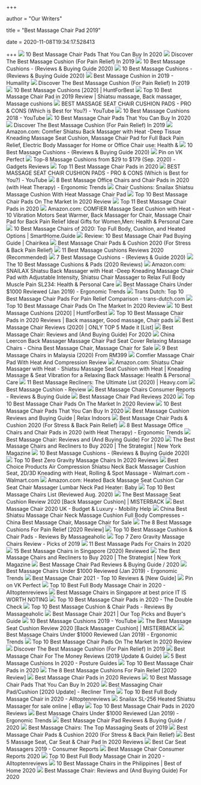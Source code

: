 +++
        
author = "Our Writers"
        
title = "Best Massage Chair Pad 2019"
        
date = 2020-11-08T19:34:17.528413
        
+++
[ ![](https://cdn2.stylecraze.com/wp-content/uploads/2019/07/10-Best-Massage-Chair-Pads-To-Buy-In-2019-624x702.jpg)](https://cdn2.stylecraze.com/wp-content/uploads/2019/07/10-Best-Massage-Chair-Pads-To-Buy-In-2019-624x702.jpg) 10 Best Massage Chair Pads That You Can Buy In 2020
[ ![](https://www.thegoodbody.com/wp-content/uploads/2019/01/Comfier-Shiatsu-Neck-Back-Massager.jpg)](https://www.thegoodbody.com/wp-content/uploads/2019/01/Comfier-Shiatsu-Neck-Back-Massager.jpg) Discover The Best Massage Cushion (For Pain Relief) In 2019
[ ![](https://www.massagexpert.net/wp-content/uploads/2019/03/Make-Lemonade-Shiatsu-Vibration-Rolling-Massaging-Cushion.jpg)](https://www.massagexpert.net/wp-content/uploads/2019/03/Make-Lemonade-Shiatsu-Vibration-Rolling-Massaging-Cushion.jpg) 10 Best Massage Cushions - (Reviews & Buying Guide 2020)
[ ![](https://www.massagexpert.net/wp-content/uploads/2017/11/massagecushions.jpg)](https://www.massagexpert.net/wp-content/uploads/2017/11/massagecushions.jpg) 10 Best Massage Cushions - (Reviews & Buying Guide 2020)
[ ![](http://humaility.com/wp-content/uploads/2014/11/best-massage-chair-pad.jpg)](http://humaility.com/wp-content/uploads/2014/11/best-massage-chair-pad.jpg) Best Massage Cushion in 2019 - Humaility
[ ![](https://www.thegoodbody.com/wp-content/uploads/2019/01/The-Best-Massage-Cushion-Reviews-2019.jpg)](https://www.thegoodbody.com/wp-content/uploads/2019/01/The-Best-Massage-Cushion-Reviews-2019.jpg) Discover The Best Massage Cushion (For Pain Relief) In 2019
[ ![](https://m.media-amazon.com/images/I/51OfgJZH2lL.jpg)](https://m.media-amazon.com/images/I/51OfgJZH2lL.jpg) 10 Best Massage Cushions [2020] | HuntForBest
[ ![](https://i.pinimg.com/736x/ac/38/ad/ac38ad9f2268ec0ee7888beaf6418662.jpg)](https://i.pinimg.com/736x/ac/38/ad/ac38ad9f2268ec0ee7888beaf6418662.jpg) Top 10 Best Massage Chair Pad in 2019 Review | Shiatsu massage, Back  massager, Massage cushions
[ ![](https://i.ytimg.com/vi/M8tX9WyZrDc/maxresdefault.jpg)](https://i.ytimg.com/vi/M8tX9WyZrDc/maxresdefault.jpg) BEST MASSAGE SEAT CHAIR CUSHION PADS - PRO & CONS (Which is Best for You?)  - YouTube
[ ![](https://i.ytimg.com/vi/Y3I-qrXCNyo/hqdefault.jpg)](https://i.ytimg.com/vi/Y3I-qrXCNyo/hqdefault.jpg) 10 Best Massage Cushions 2018 - YouTube
[ ![](https://m.media-amazon.com/images/I/41aUNDMu5LL.jpg)](https://m.media-amazon.com/images/I/41aUNDMu5LL.jpg) 10 Best Massage Chair Pads That You Can Buy In 2020
[ ![](https://www.thegoodbody.com/wp-content/uploads/2019/01/Snailax-Gel-Shiatsu-Neck-and-Back-Massager.jpg)](https://www.thegoodbody.com/wp-content/uploads/2019/01/Snailax-Gel-Shiatsu-Neck-and-Back-Massager.jpg) Discover The Best Massage Cushion (For Pain Relief) In 2019
[ ![](https://images-na.ssl-images-amazon.com/images/I/81wWwr3YmXL._AC_SX425_.jpg)](https://images-na.ssl-images-amazon.com/images/I/81wWwr3YmXL._AC_SX425_.jpg) Amazon.com: Comfier Shiatsu Back Massager with Heat -Deep Tissue Kneading Massage  Seat Cushion, Massage Chair Pad for Full Back Pain Relief, Electric Body  Massager for Home or Office Chair use: Health &
[ ![](https://www.massagexpert.net/wp-content/uploads/2019/03/IDODO-Shiatsu-Back-Massager.jpg)](https://www.massagexpert.net/wp-content/uploads/2019/03/IDODO-Shiatsu-Back-Massager.jpg) 10 Best Massage Cushions - (Reviews & Buying Guide 2020)
[ ![](https://i.pinimg.com/originals/34/f7/9b/34f79b9a1c151d12591cadc27d9c153e.png)](https://i.pinimg.com/originals/34/f7/9b/34f79b9a1c151d12591cadc27d9c153e.png) Pin on VK Perfect
[ ![](https://gadgets-reviews.com/images/wsscontent/articles/2018/07/best-massage-cushions.jpg)](https://gadgets-reviews.com/images/wsscontent/articles/2018/07/best-massage-cushions.jpg) Top-8 Massage Cushions from $29 to $179 (Sep. 2020) - Gadgets Reviews
[ ![](https://images-na.ssl-images-amazon.com/images/I/61NJZGS0LKL._SL500_.jpg)](https://images-na.ssl-images-amazon.com/images/I/61NJZGS0LKL._SL500_.jpg) Top 11 Best Massage Chair Pads in 2020
[ ![](https://i.ytimg.com/vi/M8tX9WyZrDc/hqdefault.jpg)](https://i.ytimg.com/vi/M8tX9WyZrDc/hqdefault.jpg) BEST MASSAGE SEAT CHAIR CUSHION PADS - PRO & CONS (Which is Best for You?)  - YouTube
[ ![](http://ergonomictrends.com/wp-content/uploads/2019/04/best-heated-massage-office-chairs-pads.jpg)](http://ergonomictrends.com/wp-content/uploads/2019/04/best-heated-massage-office-chairs-pads.jpg) 8 Best Massage Office Chairs and Chair Pads in 2020 (with Heat Therapy) -  Ergonomic Trends
[ ![](https://www.isbanned.com/bestlist/wp-content/uploads/2019/07/HoMedics-Air-Compression-Shiatsu-Massage-Cushion-with-Heat-MCS-775H-Melts-Away-Muscle-Tension-e1562919363294.jpg)](https://www.isbanned.com/bestlist/wp-content/uploads/2019/07/HoMedics-Air-Compression-Shiatsu-Massage-Cushion-with-Heat-MCS-775H-Melts-Away-Muscle-Tension-e1562919363294.jpg) Chair Cushions: Snailax Shiatsu Massage Cushion With Heat Massage Chair Pad
[ ![](https://the10pro.com/wp-content/uploads/2019/12/9.-S-Shaped-Shiatsu-Massage-Seat-Cushion.jpg)](https://the10pro.com/wp-content/uploads/2019/12/9.-S-Shaped-Shiatsu-Massage-Seat-Cushion.jpg) Top 10 Best Massage Chair Pads On The Market In 2020 Review
[ ![](https://images-na.ssl-images-amazon.com/images/I/61CzUeyDYmL._SL600_.jpg)](https://images-na.ssl-images-amazon.com/images/I/61CzUeyDYmL._SL600_.jpg) Top 11 Best Massage Chair Pads in 2020
[ ![](https://images-na.ssl-images-amazon.com/images/I/81BtjRa1ruL._AC_SY355_.jpg)](https://images-na.ssl-images-amazon.com/images/I/81BtjRa1ruL._AC_SY355_.jpg) Amazon.com: COMFIER Massage Seat Cushion with Heat - 10 Vibration Motors  Seat Warmer, Back Massager for Chair, Massage Chair Pad for Back Pain  Relief Ideal Gifts for Women,Men: Health & Personal Care
[ ![](https://www.smarthome.guide/wp-content/uploads/2016/01/Best-Massage-Chair-Reviews.jpg)](https://www.smarthome.guide/wp-content/uploads/2016/01/Best-Massage-Chair-Reviews.jpg) 10 Best Massage Chairs of 2020: Top Full Body, Cushion, and Heated Options  | SmartHome.Guide
[ ![](https://chairikea.com/wp-content/imgs/2019/03/Best-Massage-Chair-Pad-1.png)](https://chairikea.com/wp-content/imgs/2019/03/Best-Massage-Chair-Pad-1.png) Review: 10 Best Massage Chair Pad Buying Guide | Chairikea
[ ![](https://www.isbanned.com/bestlist/wp-content/uploads/2019/07/Naipo-Shiatsu-Neck-Back-Massager-with-Heat-e1562919072865.jpg)](https://www.isbanned.com/bestlist/wp-content/uploads/2019/07/Naipo-Shiatsu-Neck-Back-Massager-with-Heat-e1562919072865.jpg) Best Massage Chair Pads & Cushion 2020 (For Stress & Back Pain Relief)
[ ![](https://www.painreliefnetwork.org/wp-content/uploads/2019/05/Best-Massage-Cushions.jpg)](https://www.painreliefnetwork.org/wp-content/uploads/2019/05/Best-Massage-Cushions.jpg) 11 Best Massage Cushions Reviews 2020 (Recommended)
[ ![](https://www.themassagemag.com/wp-content/uploads/2019/10/Best-Massage-Cushion.jpg)](https://www.themassagemag.com/wp-content/uploads/2019/10/Best-Massage-Cushion.jpg) 7 Best Massage Cushions - (Reviews & Guide 2020)
[ ![](https://cdn-ajoji.nitrocdn.com/GywzqtbFqltRwHQVORkqBwyYqFXugmmK/assets/static/source/wp-content/uploads/06f0309e80440272685aedfdcdee71a6.hion-with-Soothing-Heat-2-Back-Massage-Styles-4-Massage-Nodes-3-Massage-Zones-Spot-Massage-Seat-Vibration-Programmed-Controller-and-Integrated-Chair-Straps.jpg)](https://cdn-ajoji.nitrocdn.com/GywzqtbFqltRwHQVORkqBwyYqFXugmmK/assets/static/source/wp-content/uploads/06f0309e80440272685aedfdcdee71a6.hion-with-Soothing-Heat-2-Back-Massage-Styles-4-Massage-Nodes-3-Massage-Zones-Spot-Massage-Seat-Vibration-Programmed-Controller-and-Integrated-Chair-Straps.jpg) The 10 Best Massage Cushions & Pads (2020 Reviews)
[ ![](https://images-na.ssl-images-amazon.com/images/I/81TYssjg7WL._AC_SX425_.jpg)](https://images-na.ssl-images-amazon.com/images/I/81TYssjg7WL._AC_SX425_.jpg) Amazon.com: SNAILAX Shiatsu Back Massager with Heat -Deep Kneading Massage  Chair Pad with Adjustable Intensity, Shiatsu Chair Massager to Relax Full  Body Muscle Pain SL234: Health & Personal Care
[ ![](http://ergonomictrends.com/wp-content/uploads/2019/01/bestmassage-chair-features.jpg)](http://ergonomictrends.com/wp-content/uploads/2019/01/bestmassage-chair-features.jpg) Best Massage Chairs Under $1000 Reviewed (Jan 2019) - Ergonomic Trends
[ ![](http://trans-dutch.com/wp-content/uploads/2019/02/Massage-Chair-Pads-for-Pain-Relief.jpg)](http://trans-dutch.com/wp-content/uploads/2019/02/Massage-Chair-Pads-for-Pain-Relief.jpg) Trans Dutch: Top 10 Best Massage Chair Pads For Pain Relief Comparison -  trans-dutch.com
[ ![](https://the10pro.com/wp-content/uploads/2019/12/8.-Shiatsu-Neck-Back-Massage-Chair-Pad.jpg)](https://the10pro.com/wp-content/uploads/2019/12/8.-Shiatsu-Neck-Back-Massage-Chair-Pad.jpg) Top 10 Best Massage Chair Pads On The Market In 2020 Review
[ ![](https://huntforbest.com/wp-content/uploads/2018/11/10-Best-Massage-Cushions-2019-1200x675.jpg)](https://huntforbest.com/wp-content/uploads/2018/11/10-Best-Massage-Cushions-2019-1200x675.jpg) 10 Best Massage Cushions [2020] | HuntForBest
[ ![](https://i.pinimg.com/474x/11/db/d6/11dbd61067e48e436785e8e7c5e04442.jpg)](https://i.pinimg.com/474x/11/db/d6/11dbd61067e48e436785e8e7c5e04442.jpg) Top 10 Best Massage Chair Pads in 2020 Reviews | Back massager, Good massage,  Chair pads
[ ![](https://www.wellnesswires.com/wp-content/uploads/2018/08/5-Top-Brands.png)](https://www.wellnesswires.com/wp-content/uploads/2018/08/5-Top-Brands.png) Best Massage Chair Reviews (2020) | ONLY TOP 5 Made it [List]
[ ![](https://www.thegoodbody.com/wp-content/uploads/2020/08/Best-Massage-Chair-Reviews-and-Buying-Guide-2020.jpg)](https://www.thegoodbody.com/wp-content/uploads/2020/08/Best-Massage-Chair-Reviews-and-Buying-Guide-2020.jpg) Best Massage Chair: Reviews and (And Buying Guide) For 2020
[ ![](https://image.made-in-china.com/2f0j00RgEfvYOGgJcF/Leercon-Back-Massager-Massage-Chair-Pad-Seat-Cover-Relaxing-Massage-Chairs.jpg)](https://image.made-in-china.com/2f0j00RgEfvYOGgJcF/Leercon-Back-Massager-Massage-Chair-Pad-Seat-Cover-Relaxing-Massage-Chairs.jpg) China Leercon Back Massager Massage Chair Pad Seat Cover Relaxing Massage  Chairs - China Best Massage Chair, Massage Chair for Sale
[ ![](https://findgoodbuy.com/wp-content/uploads/2019/11/Best-Massage-Chair-Malaysia.jpg)](https://findgoodbuy.com/wp-content/uploads/2019/11/Best-Massage-Chair-Malaysia.jpg) 9 Best Massage Chairs in Malaysia (2020) From RM399
[ ![](https://www.massageaholic.com/wp-content/uploads/2019/08/Comfier-Shiatsu-Neck-Back-massage-cushion-review.jpg)](https://www.massageaholic.com/wp-content/uploads/2019/08/Comfier-Shiatsu-Neck-Back-massage-cushion-review.jpg) Comfier Massage Chair Pad With Heat And Compression Review
[ ![](https://images-na.ssl-images-amazon.com/images/I/91kGmgtf1rL._AC_SL1500_.jpg)](https://images-na.ssl-images-amazon.com/images/I/91kGmgtf1rL._AC_SL1500_.jpg) Amazon.com: Shiatsu Chair Massager with Heat - Shiatsu Massage Seat Cushion  with Heat | Kneading Massage & Seat Vibration for a Relaxing Back Massage:  Health & Personal Care
[ ![](https://heavy.com/wp-content/uploads/2019/08/best-massage-recliners.jpg?quality=65&strip=all)](https://heavy.com/wp-content/uploads/2019/08/best-massage-recliners.jpg?quality=65&strip=all) 11 Best Massage Recliners: The Ultimate List (2020) | Heavy.com
[ ![](https://mtrep.org/wp-content/uploads/2019/05/Best-Massage-Cushion.jpg)](https://mtrep.org/wp-content/uploads/2019/05/Best-Massage-Cushion.jpg) Best Massage Cushion - Review
[ ![](https://theconsumersreports.com/wp-content/uploads/2019/04/Reviews-Of-Best-Massage-Chairs-Consumer-Reports.jpg)](https://theconsumersreports.com/wp-content/uploads/2019/04/Reviews-Of-Best-Massage-Chairs-Consumer-Reports.jpg) Best Massage Chairs Consumer Reports - Reviews & Buying Guide
[ ![](https://www.reviewsstore.com/wp-content/uploads/2019/02/best-massage-chair-pad.jpg)](https://www.reviewsstore.com/wp-content/uploads/2019/02/best-massage-chair-pad.jpg) Best Massage Chair Pad Reviews 2020
[ ![](https://the10pro.com/wp-content/uploads/2019/12/10.-Car-Seat-Back-Massage-Cushion-With-Heat.jpg)](https://the10pro.com/wp-content/uploads/2019/12/10.-Car-Seat-Back-Massage-Cushion-With-Heat.jpg) Top 10 Best Massage Chair Pads On The Market In 2020 Review
[ ![](https://m.media-amazon.com/images/I/41Zykrb3sPL.jpg)](https://m.media-amazon.com/images/I/41Zykrb3sPL.jpg) 10 Best Massage Chair Pads That You Can Buy In 2020
[ ![](https://www.relaxindoors.com/wp-content/uploads/2019/10/Make-Lemonade-Shiatsu-Vibration-And-Rolling-Massage-best-massage-cushion-reviews-Relaxindoors.jpg?x36602)](https://www.relaxindoors.com/wp-content/uploads/2019/10/Make-Lemonade-Shiatsu-Vibration-And-Rolling-Massage-best-massage-cushion-reviews-Relaxindoors.jpg?x36602) Best Massage Cushion Reviews and Buying Guide | Relax Indoors
[ ![](https://www.isbanned.com/bestlist/wp-content/uploads/2019/07/Body-Benefits-by-Conair-Heated-Massaging-Seat-Cushion-e1562918882750.jpg)](https://www.isbanned.com/bestlist/wp-content/uploads/2019/07/Body-Benefits-by-Conair-Heated-Massaging-Seat-Cushion-e1562918882750.jpg) Best Massage Chair Pads & Cushion 2020 (For Stress & Back Pain Relief)
[ ![](http://ergonomictrends.com/wp-content/uploads/2020/07/Belmint-Shiatsu-Folding-Chair-Review.jpg)](http://ergonomictrends.com/wp-content/uploads/2020/07/Belmint-Shiatsu-Folding-Chair-Review.jpg) 8 Best Massage Office Chairs and Chair Pads in 2020 (with Heat Therapy) -  Ergonomic Trends
[ ![](https://www.thegoodbody.com/wp-content/uploads/2019/10/The-Good-Body-Best-Massage-Chair-03-2019-pin-it.jpg)](https://www.thegoodbody.com/wp-content/uploads/2019/10/The-Good-Body-Best-Massage-Chair-03-2019-pin-it.jpg) Best Massage Chair: Reviews and (And Buying Guide) For 2020
[ ![](https://pyxis.nymag.com/v1/imgs/11d/826/f65829e6b50cad884cee20ed1a9bb1e65b-kahuna-massage-chair.2x.rsquare.w600.jpg)](https://pyxis.nymag.com/v1/imgs/11d/826/f65829e6b50cad884cee20ed1a9bb1e65b-kahuna-massage-chair.2x.rsquare.w600.jpg) The Best Massage Chairs and Recliners to Buy 2020 | The Strategist | New  York Magazine
[ ![](https://www.massagexpert.net/wp-content/uploads/2019/03/Tenker-Back-and-Neck-Massaging-Cushion.jpg)](https://www.massagexpert.net/wp-content/uploads/2019/03/Tenker-Back-and-Neck-Massaging-Cushion.jpg) 10 Best Massage Cushions - (Reviews & Buying Guide 2020)
[ ![](https://themarany.com/wp-content/uploads/2019/12/10-Osaki-OS4000TA-Model-OS-4000T-Zero-Gravity-Massage-Chair-Black-Computer-Body-348x240.jpg)](https://themarany.com/wp-content/uploads/2019/12/10-Osaki-OS4000TA-Model-OS-4000T-Zero-Gravity-Massage-Chair-Black-Computer-Body-348x240.jpg) Top 10 Best Zero Gravity Massage Chairs In 2020 Reviews
[ ![](https://i5.walmartimages.com/asr/50b1f817-ba4f-485c-8f67-8d25ceb19eca.7791cf360573b9448881233ebe366fad.jpeg)](https://i5.walmartimages.com/asr/50b1f817-ba4f-485c-8f67-8d25ceb19eca.7791cf360573b9448881233ebe366fad.jpeg) Best Choice Products Air Compression Shiatsu Neck Back Massager Cushion Seat,  2D/3D Kneading with Heat, Rolling & Spot Massage - Walmart.com - Walmart.com
[ ![](https://images-na.ssl-images-amazon.com/images/I/41zq7oHYnrL.jpg)](https://images-na.ssl-images-amazon.com/images/I/41zq7oHYnrL.jpg) Amazon.com: Heated Back Massage Seat Cushion Car Seat Chair Massager Lumbar  Neck Pad Heater: Baby
[ ![](https://www.outletsbaratos.com/wp-content/uploads/2018/11/best-massage-chairs.png)](https://www.outletsbaratos.com/wp-content/uploads/2018/11/best-massage-chairs.png) Top 10 Best Massage Chairs List (Reviewed Aug. 2020)
[ ![](https://ws-na.amazon-adsystem.com/widgets/q?_encoding=UTF8&ASIN=B00BOYG4WE&Format=_SL250_&ID=AsinImage&MarketPlace=US&ServiceVersion=20070822&WS=1&tag=misterback-20&language=en_US)](https://ws-na.amazon-adsystem.com/widgets/q?_encoding=UTF8&ASIN=B00BOYG4WE&Format=_SL250_&ID=AsinImage&MarketPlace=US&ServiceVersion=20070822&WS=1&tag=misterback-20&language=en_US) The Best Massage Seat Cushion Review 2020 [Back Massager Cushion] |  MISTERBACK
[ ![](https://www.mobilityhelp.co.uk/wp-content/uploads/2018/05/massage-chair-main.jpg)](https://www.mobilityhelp.co.uk/wp-content/uploads/2018/05/massage-chair-main.jpg) Best Massage Chair 2020 UK - Budget & Luxury - Mobility Help
[ ![](https://image.made-in-china.com/202f0j00kPNRKHvsZaor/Best-Shiatsu-Massage-Chair-Neck-Massage-Cushion-Full-Body-Compresses.jpg)](https://image.made-in-china.com/202f0j00kPNRKHvsZaor/Best-Shiatsu-Massage-Chair-Neck-Massage-Cushion-Full-Body-Compresses.jpg) China Best Shiatsu Massage Chair Neck Massage Cushion Full Body Compresses  - China Best Massage Chair, Massage Chair for Sale
[ ![](https://ergonomicshealth.com/wp-content/uploads/2019/03/81XwhZ6lImL._SL1500_-300x240.jpg)](https://ergonomicshealth.com/wp-content/uploads/2019/03/81XwhZ6lImL._SL1500_-300x240.jpg) The 8 Best Massage Cushions For Pain Relief [2020 Review]
[ ![](https://www.massageaholic.com/wp-content/uploads/2019/06/Best-massage-cushion-reviews.jpg)](https://www.massageaholic.com/wp-content/uploads/2019/06/Best-massage-cushion-reviews.jpg) Top 10 Best Massage Cushion & Chair Pads - Reviews By Massageaholic
[ ![](https://themassagechairguide.com/wp-content/uploads/2018/09/Zero-Gravity-Massage-Chair.png)](https://themassagechairguide.com/wp-content/uploads/2018/09/Zero-Gravity-Massage-Chair.png) Top 7 Zero Gravity Massage Chairs Review - Picks of 2019
[ ![](https://cdn2.momjunction.com/wp-content/uploads/2020/06/Best-Massage-Pads-For-Chairs1.jpg)](https://cdn2.momjunction.com/wp-content/uploads/2020/06/Best-Massage-Pads-For-Chairs1.jpg) 11 Best Massage Pads For Chairs In 2020
[ ![](https://www.drumitloud.com/wp-content/uploads/2019/09/Best-Massage-Chair-Singapore.jpg)](https://www.drumitloud.com/wp-content/uploads/2019/09/Best-Massage-Chair-Singapore.jpg) 15 Best Massage Chairs in Singapore (2020) Reviewed
[ ![](https://pyxis.nymag.com/v1/imgs/cfd/270/bcf89bdc000d032ec50f409f187384aa2c.2x.rsquare.w600.jpg)](https://pyxis.nymag.com/v1/imgs/cfd/270/bcf89bdc000d032ec50f409f187384aa2c.2x.rsquare.w600.jpg) The Best Massage Chairs and Recliners to Buy 2020 | The Strategist | New  York Magazine
[ ![](https://massagepros.org/wp-content/uploads/2019/11/Viktor-Jurgen-6-Motor-Vibration-Massage-Seat-Cushion-with-Heat.jpg)](https://massagepros.org/wp-content/uploads/2019/11/Viktor-Jurgen-6-Motor-Vibration-Massage-Seat-Cushion-with-Heat.jpg) Best Massage Chair Pad Reviews & Buying Guide / 2020
[ ![](http://ergonomictrends.com/wp-content/uploads/2019/01/bestmassage-zero-gravity-massage-chair.jpg)](http://ergonomictrends.com/wp-content/uploads/2019/01/bestmassage-zero-gravity-massage-chair.jpg) Best Massage Chairs Under $1000 Reviewed (Jan 2019) - Ergonomic Trends
[ ![](https://reviewbites.com/wp-content/uploads/2019/11/Massage-Chair.jpg)](https://reviewbites.com/wp-content/uploads/2019/11/Massage-Chair.jpg) Best Massage Chair 2021 - Top 10 Reviews & [New Guide]
[ ![](https://i.pinimg.com/originals/e2/d6/4b/e2d64b05b0c8cfa5dfdf6cc9362d2342.png)](https://i.pinimg.com/originals/e2/d6/4b/e2d64b05b0c8cfa5dfdf6cc9362d2342.png) Pin on VK Perfect
[ ![](https://alltoptenreviews.com/wp-content/uploads/2019/06/RELAXONCHAIR-Zero-gravity-massage-Chair.jpg)](https://alltoptenreviews.com/wp-content/uploads/2019/06/RELAXONCHAIR-Zero-gravity-massage-Chair.jpg) Top 10 Best Full Body Massage Chair in 2020 - Alltoptenreviews
[ ![](https://www.itisworthnoting.com/wp-content/uploads/2019/09/feature.png)](https://www.itisworthnoting.com/wp-content/uploads/2019/09/feature.png) Best Massage Chairs in Singapore at best price IT IS WORTH NOTING
[ ![](https://thedoublecheck.co/wp-content/uploads/2020/03/Massage-Chair-Pads.jpg)](https://thedoublecheck.co/wp-content/uploads/2020/03/Massage-Chair-Pads.jpg) Top 10 Best Massage Chair Pads in 2020 - The Double Check
[ ![](https://www.massageaholic.com/wp-content/uploads/2019/06/Relief-Expert-Vibrating-Massage-Chair-Pad.jpg)](https://www.massageaholic.com/wp-content/uploads/2019/06/Relief-Expert-Vibrating-Massage-Chair-Pad.jpg) Top 10 Best Massage Cushion & Chair Pads - Reviews By Massageaholic
[ ![](https://www.yourmindyourbody.org/wp-content/uploads/2018/06/Massage-Chair.png)](https://www.yourmindyourbody.org/wp-content/uploads/2018/06/Massage-Chair.png) Best Massage Chair 2021 | Our Top Picks and Buyer's Guide
[ ![](https://i.ytimg.com/vi/2diSe0DhVtU/maxresdefault.jpg)](https://i.ytimg.com/vi/2diSe0DhVtU/maxresdefault.jpg) 10 Best Massage Cushions 2019 - YouTube
[ ![](https://ws-na.amazon-adsystem.com/widgets/q?_encoding=UTF8&ASIN=B078YTHTRM&Format=_SL250_&ID=AsinImage&MarketPlace=US&ServiceVersion=20070822&WS=1&tag=misterback-20&language=en_US)](https://ws-na.amazon-adsystem.com/widgets/q?_encoding=UTF8&ASIN=B078YTHTRM&Format=_SL250_&ID=AsinImage&MarketPlace=US&ServiceVersion=20070822&WS=1&tag=misterback-20&language=en_US) The Best Massage Seat Cushion Review 2020 [Back Massager Cushion] |  MISTERBACK
[ ![](http://ergonomictrends.com/wp-content/uploads/2019/01/Humam-Touch-iJOY-4.0-massage-chair-review.jpg)](http://ergonomictrends.com/wp-content/uploads/2019/01/Humam-Touch-iJOY-4.0-massage-chair-review.jpg) Best Massage Chairs Under $1000 Reviewed (Jan 2019) - Ergonomic Trends
[ ![](https://the10pro.com/wp-content/uploads/2019/12/7.-Shiatsu-Massage-Chair-Pad-With-Heat.jpg)](https://the10pro.com/wp-content/uploads/2019/12/7.-Shiatsu-Massage-Chair-Pad-With-Heat.jpg) Top 10 Best Massage Chair Pads On The Market In 2020 Review
[ ![](https://www.thegoodbody.com/wp-content/uploads/2018/03/Nursal-Shiatsu-Massage-Seat-Cushion.jpg)](https://www.thegoodbody.com/wp-content/uploads/2018/03/Nursal-Shiatsu-Massage-Seat-Cushion.jpg) Discover The Best Massage Cushion (For Pain Relief) In 2019
[ ![](https://www.shannonregiontrails.ie/wp-content/uploads/2019/05/5.jpeg)](https://www.shannonregiontrails.ie/wp-content/uploads/2019/05/5.jpeg) Best Massage Chair For The Money Reviews (2019 Update & Guide)
[ ![](https://i1.wp.com/postureguides.com/wp-content/uploads/2019/09/FIVE-S-FS8812-Massage-Seat-Cushion.jpg?resize=400%2C334&ssl=1)](https://i1.wp.com/postureguides.com/wp-content/uploads/2019/09/FIVE-S-FS8812-Massage-Seat-Cushion.jpg?resize=400%2C334&ssl=1) 5 Best Massage Cushions In 2020 - Posture Guides
[ ![](https://370734-1158797-raikfcquaxqncofqfm.stackpathdns.com/wp-content/uploads/2018/01/FIVE-e1515306748433.jpg)](https://370734-1158797-raikfcquaxqncofqfm.stackpathdns.com/wp-content/uploads/2018/01/FIVE-e1515306748433.jpg) Top 10 Best Massage Chair Pads in 2020
[ ![](https://ergonomicshealth.com/wp-content/uploads/2019/03/Massagecushion_banner.jpg)](https://ergonomicshealth.com/wp-content/uploads/2019/03/Massagecushion_banner.jpg) The 8 Best Massage Cushions For Pain Relief [2020 Review]
[ ![](https://stevie-wonder.com/wp-content/uploads/2018/06/IDODO-Shiatsu-Full-Back-Massage-Seat-Cushion-Massager-Pad.jpg)](https://stevie-wonder.com/wp-content/uploads/2018/06/IDODO-Shiatsu-Full-Back-Massage-Seat-Cushion-Massager-Pad.jpg) Best Massage Chair Pads in 2020 Reviews
[ ![](https://m.media-amazon.com/images/I/412FgaVcwJL.jpg)](https://m.media-amazon.com/images/I/412FgaVcwJL.jpg) 10 Best Massage Chair Pads That You Can Buy In 2020
[ ![](https://reclinertime.com/wp-content/uploads/2019/03/Gideo-2-of-5_1-520x245.jpg)](https://reclinertime.com/wp-content/uploads/2019/03/Gideo-2-of-5_1-520x245.jpg) Best Massaging Chair Pad/Cushion [2020 Update] - Recliner Time
[ ![](https://alltoptenreviews.com/wp-content/uploads/2019/06/Tinycooper-Massage-Chairs.jpg)](https://alltoptenreviews.com/wp-content/uploads/2019/06/Tinycooper-Massage-Chairs.jpg) Top 10 Best Full Body Massage Chair in 2020 - Alltoptenreviews
[ ![](https://i.ebayimg.com/images/g/bX8AAOSwqQBbcFge/s-l1600.jpg)](https://i.ebayimg.com/images/g/bX8AAOSwqQBbcFge/s-l1600.jpg) Snailax SL-256 Heated Shiatsu Massager for sale online | eBay
[ ![](https://aguideproduct.com/wp-content/uploads/2019/02/B00BOYG4WE.jpg)](https://aguideproduct.com/wp-content/uploads/2019/02/B00BOYG4WE.jpg) Top 10 Best Massage Chair Pads in 2020 Reviews
[ ![](http://ergonomictrends.com/wp-content/uploads/2019/01/best-massage-chair-under-1000-reviews.jpg)](http://ergonomictrends.com/wp-content/uploads/2019/01/best-massage-chair-under-1000-reviews.jpg) Best Massage Chairs Under $1000 Reviewed (Jan 2019) - Ergonomic Trends
[ ![](https://massagepros.org/wp-content/uploads/2019/11/Homedics-Quad-Shiatsu-Massage-Cushion-with-Heat.jpg)](https://massagepros.org/wp-content/uploads/2019/11/Homedics-Quad-Shiatsu-Massage-Cushion-with-Heat.jpg) Best Massage Chair Pad Reviews & Buying Guide / 2020
[ ![](https://static0.reviewthisimages.com/wordpress/wp-content/uploads/2019/07/BestMassage-EC06C-3.jpg)](https://static0.reviewthisimages.com/wordpress/wp-content/uploads/2019/07/BestMassage-EC06C-3.jpg) Best Massage Chairs: The Top Massaging Seats of 2019
[ ![](https://www.isbanned.com/bestlist/wp-content/uploads/2019/07/Relaxzen-6-Motor-Massage-Seat-Cushion-with-Heat-e1562919273755.jpg)](https://www.isbanned.com/bestlist/wp-content/uploads/2019/07/Relaxzen-6-Motor-Massage-Seat-Cushion-with-Heat-e1562919273755.jpg) Best Massage Chair Pads & Cushion 2020 (For Stress & Back Pain Relief)
[ ![](https://massagechairdirect.com/wp-content/uploads/2019/12/massage-seat.jpg)](https://massagechairdirect.com/wp-content/uploads/2019/12/massage-seat.jpg) Best 5 Massage Seat, Car Seat & Chair Pad In 2020 Reviews
[ ![](https://dabestseller.com/wp-content/uploads/2019/01/4-1-e1587112004328.png)](https://dabestseller.com/wp-content/uploads/2019/01/4-1-e1587112004328.png) Best Car Seat Massagers 2019 - Consumer Reports
[ ![](https://images-na.ssl-images-amazon.com/images/I/41XPgrOoEML.jpg)](https://images-na.ssl-images-amazon.com/images/I/41XPgrOoEML.jpg) Best Massage Chair Consumer Reports 2020
[ ![](https://alltoptenreviews.com/wp-content/uploads/2019/06/BestMassage-Zero-Gravity-Full-Body-Chair-Recliner.jpg)](https://alltoptenreviews.com/wp-content/uploads/2019/06/BestMassage-Zero-Gravity-Full-Body-Chair-Recliner.jpg) Top 10 Best Full Body Massage Chair in 2020 - Alltoptenreviews
[ ![](https://i0.wp.com/www.theweddingvowsg.com/wp-content/uploads/2020/09/Macy-4D-Massage-Chair-Philippines.jpg?resize=960%2C960&ssl=1)](https://i0.wp.com/www.theweddingvowsg.com/wp-content/uploads/2020/09/Macy-4D-Massage-Chair-Philippines.jpg?resize=960%2C960&ssl=1) 10 Best Massage Chairs in the Philippines | Best of Home 2020
[ ![](https://www.thegoodbody.com/wp-content/uploads/2020/08/osaki-os-4d-escape-massage-chair.jpg)](https://www.thegoodbody.com/wp-content/uploads/2020/08/osaki-os-4d-escape-massage-chair.jpg) Best Massage Chair: Reviews and (And Buying Guide) For 2020
